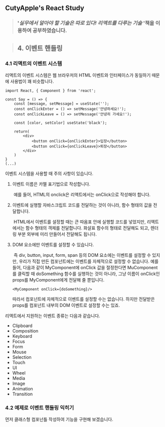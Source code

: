 ## CutyApple's React Study 

> ### '*실무에서 알아야 할 기술은 따로 있다! 리액트를 다루는 기술* '책을              이용하여 공부하였습니다.



> ## 4. 이벤트 핸들링



### 4.1  리액트의 이벤트 시스템

리액트의 이벤트 시스템은 웹 브라우저의 HTML 이벤트와 인터페이스가 동일하기 때문에 사용법이 꽤 비슷합니다.

```react
import React, { Component } from 'react';

const Say = () => {
    const [message, setMessage] = useState('');
    const onClickEnter = () => setMessage('안녕하세요!');
    const onClickLeave = () => setMessage('안녕히 가세요!');
    
    const [color, setColor] useState('black');
    
    return(
    	<div>
        	<button onClick={onClickEnter}>입장</button>
            <button onClick={onClickLeave}>퇴장</button>
        </div>
    )
}
(...)
```

이벤트 시스템을 사용할 때 주의 사항이 있습니다.

1. 이벤트 이름은 카멜 표기법으로 작성합니다.

   ​	예를 들어, HTML의 onclick은 리액트에서는 onClick으로 작성해야 합니다. 

2. 이벤트에 실행할 자바스크립트 코드를 전달하는 것이 아니라, 함수 형태의 값을 전달합니다.

   ​	HTML에서 이벤트를 설정할 때는 큰 따옴표 안에 실행할 코드를 넣었지만, 리액트에서는 함수 형태의 객체를 전달합니다. 화살표 함수의 형태로 전달해도 되고, 렌더링 부분 외부에 미리 만들어서 전달해도 됩니다. 

3. DOM 요소에만 이벤트를 설정할 수 있습니다.

   ​	즉 div, button, input, form, span 등의 DOM 요소에는 이벤트를 설정할 수 있지만, 우리가 직접 만든 컴포넌트에는 이벤트를 자체적으로 설정할 수 없습니다. 예를 들어, 다음과 같이 MyComponent에 onClick 값을 절정한다면 MuComponent를 클릭할 때 doSomething 함수를 실행하는 것이 아니라, 그냥 이름이 onClick인 props를 MyComponent에게 전달해 줄 뿐입니다.

   `<MyComponent onClick={doSomething}/>`

   따라서 컴포넌트에 자체적으로 이벤트를 설정할 수는 없습니다. 하지만 전달받은 props를 컴포넌트 내부의 DOM 이벤트로 설정할 수는 있죠.



리액트에서 지원하는 이벤트 종류는 다음과 같습니다.

* Clipboard
* Composition
* Keyboard
* Focus
* Form
* Mouse
* Selection
* Touch
* UI
* Wheel
* Media
* Image
* Animation
* Transition



### 4.2 예제로 이벤트 핸들링 익히기

먼저 클래스형 컴포넌틀 작성하여 기능을 구현해 보겠습니다. 

```react

```



